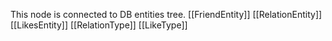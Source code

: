 This node is connected to DB entities tree.
[[FriendEntity]]
[[RelationEntity]]
[[LikesEntity]]
[[RelationType]]
[[LikeType]]
